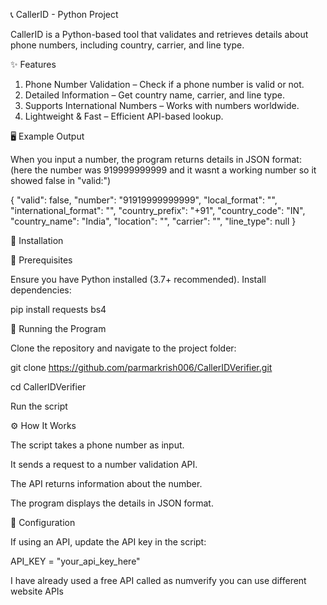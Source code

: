 📞 CallerID - Python Project

CallerID is a Python-based tool that validates and retrieves details about phone numbers, including country, carrier, and line type.

✨ Features

1. Phone Number Validation – Check if a phone number is valid or not.
2. Detailed Information – Get country name, carrier, and line type.
3. Supports International Numbers – Works with numbers worldwide.
4. Lightweight & Fast – Efficient API-based lookup.

🖥️ Example Output

When you input a number, the program returns details in JSON format: (here the number was 919999999999 and it wasnt a working number so it showed false in "valid:")

{
  "valid": false,
  "number": "91919999999999",
  "local_format": "",
  "international_format": "",
  "country_prefix": "+91",
  "country_code": "IN",
  "country_name": "India",
  "location": "",
  "carrier": "",
  "line_type": null
}

🚀 Installation

🔹 Prerequisites

Ensure you have Python installed (3.7+ recommended). Install dependencies:

pip install requests bs4

🔹 Running the Program

Clone the repository and navigate to the project folder:

git clone https://github.com/parmarkrish006/CallerIDVerifier.git

cd CallerIDVerifier

Run the script

⚙️ How It Works

The script takes a phone number as input.

It sends a request to a number validation API.

The API returns information about the number.

The program displays the details in JSON format.

🔧 Configuration

If using an API, update the API key in the script:

API_KEY = "your_api_key_here"

I have already used a free API called as numverify you can use different website APIs


